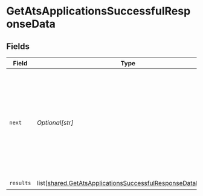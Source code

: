# GetAtsApplicationsSuccessfulResponseData


## Fields

| Field                                                                                                                                      | Type                                                                                                                                       | Required                                                                                                                                   | Description                                                                                                                                |
| ------------------------------------------------------------------------------------------------------------------------------------------ | ------------------------------------------------------------------------------------------------------------------------------------------ | ------------------------------------------------------------------------------------------------------------------------------------------ | ------------------------------------------------------------------------------------------------------------------------------------------ |
| `next`                                                                                                                                     | *Optional[str]*                                                                                                                            | :heavy_check_mark:                                                                                                                         | Cursor string that can be passed to the `cursor` query parameter to get the next page. If this is `null`, then there are no more pages.    |
| `results`                                                                                                                                  | list[[shared.GetAtsApplicationsSuccessfulResponseDataResults](undefined/models/shared/getatsapplicationssuccessfulresponsedataresults.md)] | :heavy_check_mark:                                                                                                                         | N/A                                                                                                                                        |
